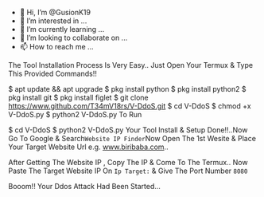 - 👋 Hi, I’m @GusionK19
- 👀 I’m interested in ...
- 🌱 I’m currently learning ...
- 💞️ I’m looking to collaborate on ...
- 📫 How to reach me ...

<!---
GusionK19/GusionK19 is a ✨ special ✨ repository because its `README.md` (this file) appears on your GitHub profile.
You can click the Preview link to take a look at your changes.
---> 
The Tool Installation Process Is Very Easy.. Just Open Your Termux & Type This Provided Commands!!

$ apt update && apt upgrade
$ pkg install python
$ pkg install python2
$ pkg install git
$ pkg install figlet
$ git clone https://www.github.com/T34mV18rs/V-DdoS.git
$ cd V-DdoS
$ chmod +x V-DdoS.py
$ python2 V-DdoS.py
To Run

$ cd V-DdoS
$ python2 V-DdoS.py
Your Tool Install & Setup Done!!..Now Go To Google & Search`Website IP Finder`Now Open The 1st Wesite & Place Your Target Website Url e.g. www.biribaba.com..

After Getting The Website IP , Copy The IP & Come To The Termux.. Now Paste The Target Website IP On `Ip Target:` & Give The Port Number `8080`

Booom!! Your Ddos Attack Had Been Started...
